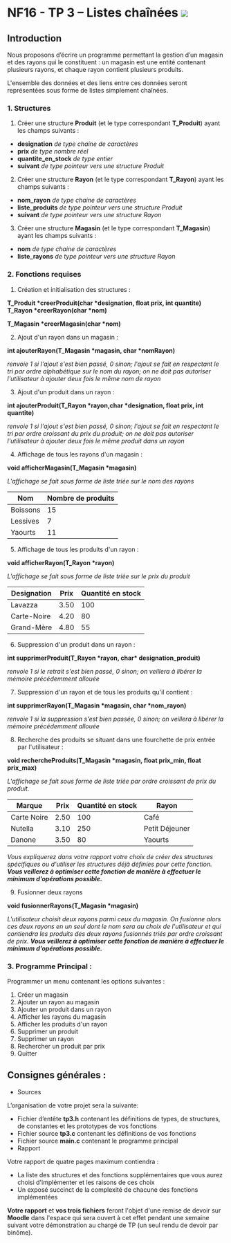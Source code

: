 # ﻿NF16 - TP 3 – Listes chaînées ![](Aspose.Words.dfb0aaf5-e3be-4aa9-a5b1-5b21914b21b4.001.png)

## **Introduction** 

Nous proposons d’écrire un programme permettant la gestion d’un magasin et des rayons qui le constituent : un magasin est une entité contenant plusieurs rayons, et chaque rayon contient plusieurs produits. 

L'ensemble des données et des liens entre ces données seront représentées sous forme de listes simplement chaînées. 

### 1. **Structures** 
1. Créer une structure **Produit** (et le type correspondant **T\_Produit**) ayant les champs suivants : 
- **designation** *de type chaine de caractères* 
- **prix** *de type nombre réel* 
- **quantite\_en\_stock** *de type entier* 
- **suivant** *de type pointeur vers une structure Produit* 
2. Créer une structure **Rayon** (et le type correspondant **T\_Rayon**) ayant les champs suivants : 
- **nom\_rayon** *de type chaine de caractères* 
- **liste\_produits** *de type pointeur vers une structure Produit* 
- **suivant** *de type pointeur vers une structure Rayon* 
3. Créer une structure **Magasin** (et le type correspondant **T\_Magasin**) ayant les champs suivants : 
- **nom** *de type chaine de caractères* 
- **liste\_rayons** *de type pointeur vers une structure Rayon* 

### 2. **Fonctions requises** 
1. Création et initialisation des structures : 

**T\_Produit \*creerProduit(char \*designation, float prix, int quantite) T\_Rayon \*creerRayon(char \*nom)** 

**T\_Magasin \*creerMagasin(char \*nom)** 

2. Ajout d'un rayon dans un magasin : 

**int ajouterRayon(T\_Magasin \*magasin, char \*nomRayon)** 

*renvoie 1 si l'ajout s'est bien passé, 0 sinon; l'ajout se fait en respectant le tri par ordre alphabétique sur le nom du rayon; on ne doit pas autoriser l'utilisateur à ajouter deux fois le même nom de rayon* 

3. Ajout d'un produit dans un rayon : 

**int ajouterProduit(T\_Rayon \*rayon,char \*designation, float prix, int quantite)** 

*renvoie 1 si l'ajout s'est bien passé, 0 sinon; l'ajout se fait en respectant le tri par ordre croissant du prix du produit; on ne doit pas autoriser l'utilisateur à ajouter deux fois le même produit dans un rayon* 

4. Affichage de tous les rayons d'un magasin : 

**void afficherMagasin(T\_Magasin \*magasin)** 

*L'affichage se fait sous forme de liste triée sur le nom des rayons* 



|Nom |Nombre de produits |
| - | - |
|Boissons |15 |
|Lessives |7 |
|Yaourts |11 |

5. Affichage de tous les produits d'un rayon : 

**void afficherRayon(T\_Rayon \*rayon)** 

*L'affichage se fait sous forme de liste triée sur le prix  du produit* 



|Designation |Prix |Quantité en stock |
| - | - | - |
|Lavazza  |3\.50 |100 |
|Carte-Noire |4\.20 |80 |
|Grand-Mère |4\.80 |55 |

6. Suppression d'un produit dans un rayon : 

**int supprimerProduit(T\_Rayon \*rayon, char\* designation\_produit)** 

*renvoie 1 si le retrait s'est bien passé, 0 sinon; on veillera à libérer la mémoire précédemment allouée* 

7. Suppression d'un rayon et de tous les produits qu'il contient :  

**int supprimerRayon(T\_Magasin \*magasin, char \*nom\_rayon)** 

*renvoie 1 si la suppression s'est bien passée, 0 sinon; on veillera à libérer la mémoire précédemment allouée* 

8. Recherche des produits se situant dans une fourchette de prix entrée par l'utilisateur : 

**void rechercheProduits(T\_Magasin \*magasin, float prix\_min, float prix\_max)** 

*L'affichage se fait sous forme de liste triée par ordre croissant de prix du produit.*  



|Marque |Prix |Quantité en stock |Rayon |
| - | - | - | - |
|Carte Noire |2\.50 |100 |Café |
|Nutella  |3\.10 |250 |Petit Déjeuner  |
|Danone |3\.50 |80 |Yaourts |

*Vous expliquerez dans votre rapport votre choix de créer des structures spécifiques ou d'utiliser les structures déjà définies pour cette fonction. **Vous veillerez à optimiser cette fonction de manière à effectuer le minimum d'opérations possible.*** 

9. Fusionner deux rayons 

**void fusionnerRayons(T\_Magasin \*magasin)** 

*L'utilisateur choisit deux rayons parmi ceux du magasin. On fusionne alors ces deux rayons en un seul dont le nom sera au choix de l'utilisateur et qui contiendra les produits des deux rayons fusionnés triés par ordre croissant de prix. **Vous veillerez à optimiser cette fonction de manière à effectuer le minimum d'opérations possible.*** 

### 3. **Programme Principal :** 

Programmer un menu contenant les options suivantes : 

1. Créer un magasin 
1. Ajouter un rayon au magasin 
1. Ajouter un produit dans un rayon 
1. Afficher les rayons du magasin 
1. Afficher les produits d'un rayon 
1. Supprimer un produit 
1. Supprimer un rayon 
1. Rechercher un produit par prix 
1. Quitter 

## **Consignes générales :** 

- Sources 

L’organisation de votre projet sera la suivante:  

- Fichier d’entête **tp3.h** contenant les définitions de types, de structures, de constantes et les prototypes de vos fonctions 
- Fichier source **tp3.c** contenant les définitions de vos fonctions 
- Fichier source **main.c** contenant le programme principal 
- Rapport 

Votre rapport de quatre pages maximum contiendra : 

- La liste des structures et des fonctions supplémentaires que vous aurez choisi d'implémenter et les raisons de ces choix 
- Un exposé succinct de la complexité de chacune des fonctions implémentées 

**Votre rapport** et **vos trois fichiers** feront l'objet d'une remise de devoir sur **Moodle** dans l'espace qui sera ouvert à cet effet pendant une semaine suivant votre démonstration au chargé de TP (un seul rendu de devoir par binôme). 

[ref1]: Aspose.Words.dfb0aaf5-e3be-4aa9-a5b1-5b21914b21b4.002.png
